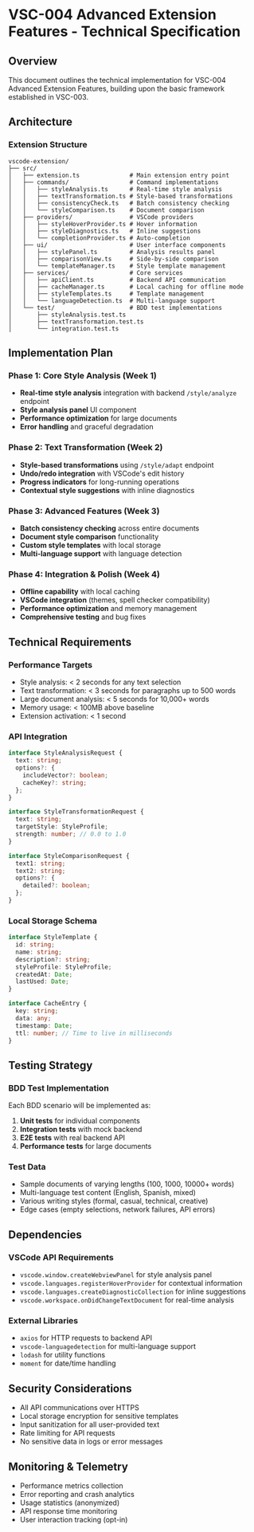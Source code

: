 # VSC-004 Advanced Extension Features - Technical Specification

## Overview
This document outlines the technical implementation for VSC-004 Advanced Extension Features, building upon the basic framework established in VSC-003.

## Architecture

### Extension Structure
```
vscode-extension/
├── src/
│   ├── extension.ts              # Main extension entry point
│   ├── commands/                 # Command implementations
│   │   ├── styleAnalysis.ts      # Real-time style analysis
│   │   ├── textTransformation.ts # Style-based transformations
│   │   ├── consistencyCheck.ts   # Batch consistency checking
│   │   └── styleComparison.ts    # Document comparison
│   ├── providers/                # VSCode providers
│   │   ├── styleHoverProvider.ts # Hover information
│   │   ├── styleDiagnostics.ts   # Inline suggestions
│   │   └── completionProvider.ts # Auto-completion
│   ├── ui/                       # User interface components
│   │   ├── stylePanel.ts         # Analysis results panel
│   │   ├── comparisonView.ts     # Side-by-side comparison
│   │   └── templateManager.ts    # Style template management
│   ├── services/                 # Core services
│   │   ├── apiClient.ts          # Backend API communication
│   │   ├── cacheManager.ts       # Local caching for offline mode
│   │   ├── styleTemplates.ts     # Template management
│   │   └── languageDetection.ts  # Multi-language support
│   └── test/                     # BDD test implementations
│       ├── styleAnalysis.test.ts
│       ├── textTransformation.test.ts
│       └── integration.test.ts
```

## Implementation Plan

### Phase 1: Core Style Analysis (Week 1)
- **Real-time style analysis** integration with backend `/style/analyze` endpoint
- **Style analysis panel** UI component
- **Performance optimization** for large documents
- **Error handling** and graceful degradation

### Phase 2: Text Transformation (Week 2)
- **Style-based transformations** using `/style/adapt` endpoint
- **Undo/redo integration** with VSCode's edit history
- **Progress indicators** for long-running operations
- **Contextual style suggestions** with inline diagnostics

### Phase 3: Advanced Features (Week 3)
- **Batch consistency checking** across entire documents
- **Document style comparison** functionality
- **Custom style templates** with local storage
- **Multi-language support** with language detection

### Phase 4: Integration & Polish (Week 4)
- **Offline capability** with local caching
- **VSCode integration** (themes, spell checker compatibility)
- **Performance optimization** and memory management
- **Comprehensive testing** and bug fixes

## Technical Requirements

### Performance Targets
- Style analysis: < 2 seconds for any text selection
- Text transformation: < 3 seconds for paragraphs up to 500 words
- Large document analysis: < 5 seconds for 10,000+ words
- Memory usage: < 100MB above baseline
- Extension activation: < 1 second

### API Integration
```typescript
interface StyleAnalysisRequest {
  text: string;
  options?: {
    includeVector?: boolean;
    cacheKey?: string;
  };
}

interface StyleTransformationRequest {
  text: string;
  targetStyle: StyleProfile;
  strength: number; // 0.0 to 1.0
}

interface StyleComparisonRequest {
  text1: string;
  text2: string;
  options?: {
    detailed?: boolean;
  };
}
```

### Local Storage Schema
```typescript
interface StyleTemplate {
  id: string;
  name: string;
  description?: string;
  styleProfile: StyleProfile;
  createdAt: Date;
  lastUsed: Date;
}

interface CacheEntry {
  key: string;
  data: any;
  timestamp: Date;
  ttl: number; // Time to live in milliseconds
}
```

## Testing Strategy

### BDD Test Implementation
Each BDD scenario will be implemented as:
1. **Unit tests** for individual components
2. **Integration tests** with mock backend
3. **E2E tests** with real backend API
4. **Performance tests** for large documents

### Test Data
- Sample documents of varying lengths (100, 1000, 10000+ words)
- Multi-language test content (English, Spanish, mixed)
- Various writing styles (formal, casual, technical, creative)
- Edge cases (empty selections, network failures, API errors)

## Dependencies

### VSCode API Requirements
- `vscode.window.createWebviewPanel` for style analysis panel
- `vscode.languages.registerHoverProvider` for contextual information
- `vscode.languages.createDiagnosticCollection` for inline suggestions
- `vscode.workspace.onDidChangeTextDocument` for real-time analysis

### External Libraries
- `axios` for HTTP requests to backend API
- `vscode-languagedetection` for multi-language support
- `lodash` for utility functions
- `moment` for date/time handling

## Security Considerations
- All API communications over HTTPS
- Local storage encryption for sensitive templates
- Input sanitization for all user-provided text
- Rate limiting for API requests
- No sensitive data in logs or error messages

## Monitoring & Telemetry
- Performance metrics collection
- Error reporting and crash analytics
- Usage statistics (anonymized)
- API response time monitoring
- User interaction tracking (opt-in)
